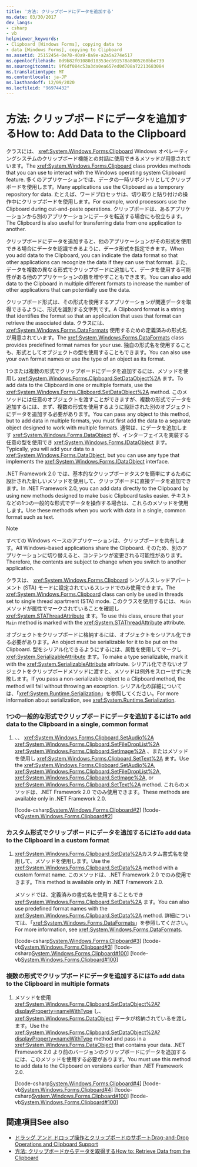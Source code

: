```yaml
---
title: '方法: クリップボードにデータを追加する'
ms.date: 03/30/2017
dev_langs:
- csharp
- vb
helpviewer_keywords:
- Clipboard [Windows Forms], copying data to
- data [Windows Forms], copying to Clipboard
ms.assetid: 25152454-0e78-40a9-8a9e-a2a5a274e517
ms.openlocfilehash: 0d9b82f01080d18353ecb91578a8005260bbe739
ms.sourcegitcommit: 9f6df084c53a3da0ea657ed0d708a72213683084
ms.translationtype: MT
ms.contentlocale: ja-JP
ms.lasthandoff: 12/09/2020
ms.locfileid: "96974432"
---
```

# <a name="how-to-add-data-to-the-clipboard"></a><span data-ttu-id="68e7b-102">方法: クリップボードにデータを追加する</span><span class="sxs-lookup"><span data-stu-id="68e7b-102">How to: Add Data to the Clipboard</span></span>

<span data-ttu-id="68e7b-103">クラスには、 <xref:System.Windows.Forms.Clipboard> Windows オペレーティングシステムのクリップボード機能との対話に使用できるメソッドが用意されています。</span><span class="sxs-lookup"><span data-stu-id="68e7b-103">The <xref:System.Windows.Forms.Clipboard> class provides methods that you can use to interact with the Windows operating system Clipboard feature.</span></span> <span data-ttu-id="68e7b-104">多くのアプリケーションでは、データの一時リポジトリとしてクリップボードを使用します。</span><span class="sxs-lookup"><span data-stu-id="68e7b-104">Many applications use the Clipboard as a temporary repository for data.</span></span> <span data-ttu-id="68e7b-105">たとえば、ワードプロセッサは、切り取りと貼り付けの操作中にクリップボードを使用します。</span><span class="sxs-lookup"><span data-stu-id="68e7b-105">For example, word processors use the Clipboard during cut-and-paste operations.</span></span> <span data-ttu-id="68e7b-106">クリップボードは、あるアプリケーションから別のアプリケーションにデータを転送する場合にも役立ちます。</span><span class="sxs-lookup"><span data-stu-id="68e7b-106">The Clipboard is also useful for transferring data from one application to another.</span></span>

<span data-ttu-id="68e7b-107">クリップボードにデータを追加すると、他のアプリケーションがその形式を使用できる場合にデータを認識できるように、データ形式を指定できます。</span><span class="sxs-lookup"><span data-stu-id="68e7b-107">When you add data to the Clipboard, you can indicate the data format so that other applications can recognize the data if they can use that format.</span></span> <span data-ttu-id="68e7b-108">また、データを複数の異なる形式でクリップボードに追加して、データを使用する可能性がある他のアプリケーションの数を増やすこともできます。</span><span class="sxs-lookup"><span data-stu-id="68e7b-108">You can also add data to the Clipboard in multiple different formats to increase the number of other applications that can potentially use the data.</span></span>

<span data-ttu-id="68e7b-109">クリップボード形式は、その形式を使用するアプリケーションが関連データを取得できるように、形式を識別する文字列です。</span><span class="sxs-lookup"><span data-stu-id="68e7b-109">A Clipboard format is a string that identifies the format so that an application that uses that format can retrieve the associated data.</span></span> <span data-ttu-id="68e7b-110">クラスには、 <xref:System.Windows.Forms.DataFormats> 使用するための定義済みの形式名が用意されています。</span><span class="sxs-lookup"><span data-stu-id="68e7b-110">The <xref:System.Windows.Forms.DataFormats> class provides predefined format names for your use.</span></span> <span data-ttu-id="68e7b-111">独自の形式名を使用することも、形式としてオブジェクトの型を使用することもできます。</span><span class="sxs-lookup"><span data-stu-id="68e7b-111">You can also use your own format names or use the type of an object as its format.</span></span>

<span data-ttu-id="68e7b-112">1つまたは複数の形式でクリップボードにデータを追加するには、メソッドを使用し <xref:System.Windows.Forms.Clipboard.SetDataObject%2A> ます。</span><span class="sxs-lookup"><span data-stu-id="68e7b-112">To add data to the Clipboard in one or multiple formats, use the <xref:System.Windows.Forms.Clipboard.SetDataObject%2A> method.</span></span> <span data-ttu-id="68e7b-113">このメソッドには任意のオブジェクトを渡すことができますが、複数の形式でデータを追加するには、まず、複数の形式を使用するように設計された別のオブジェクトにデータを追加する必要があります。</span><span class="sxs-lookup"><span data-stu-id="68e7b-113">You can pass any object to this method, but to add data in multiple formats, you must first add the data to a separate object designed to work with multiple formats.</span></span> <span data-ttu-id="68e7b-114">通常は、にデータを追加します <xref:System.Windows.Forms.DataObject> が、インターフェイスを実装する任意の型を使用でき <xref:System.Windows.Forms.IDataObject> ます。</span><span class="sxs-lookup"><span data-stu-id="68e7b-114">Typically, you will add your data to a <xref:System.Windows.Forms.DataObject>, but you can use any type that implements the <xref:System.Windows.Forms.IDataObject> interface.</span></span>

<span data-ttu-id="68e7b-115">.NET Framework 2.0 では、基本的なクリップボードタスクを簡単にするために設計された新しいメソッドを使用して、クリップボードに直接データを追加できます。</span><span class="sxs-lookup"><span data-stu-id="68e7b-115">In .NET Framework 2.0, you can add data directly to the Clipboard by using new methods designed to make basic Clipboard tasks easier.</span></span> <span data-ttu-id="68e7b-116">テキストなどの1つの一般的な形式でデータを操作する場合は、これらのメソッドを使用します。</span><span class="sxs-lookup"><span data-stu-id="68e7b-116">Use these methods when you work with data in a single, common format such as text.</span></span>

> [!NOTE]
> <span data-ttu-id="68e7b-117">すべての Windows ベースのアプリケーションは、クリップボードを共有します。</span><span class="sxs-lookup"><span data-stu-id="68e7b-117">All Windows-based applications share the Clipboard.</span></span> <span data-ttu-id="68e7b-118">そのため、別のアプリケーションに切り替えると、コンテンツが変更される可能性があります。</span><span class="sxs-lookup"><span data-stu-id="68e7b-118">Therefore, the contents are subject to change when you switch to another application.</span></span>
>
> <span data-ttu-id="68e7b-119">クラスは、 <xref:System.Windows.Forms.Clipboard> シングルスレッドアパートメント (STA) モードに設定されているスレッドでのみ使用できます。</span><span class="sxs-lookup"><span data-stu-id="68e7b-119">The <xref:System.Windows.Forms.Clipboard> class can only be used in threads set to single thread apartment (STA) mode.</span></span> <span data-ttu-id="68e7b-120">このクラスを使用するには、 `Main` メソッドが属性でマークされていることを確認し <xref:System.STAThreadAttribute> ます。</span><span class="sxs-lookup"><span data-stu-id="68e7b-120">To use this class, ensure that your `Main` method is marked with the <xref:System.STAThreadAttribute> attribute.</span></span>
>
> <span data-ttu-id="68e7b-121">オブジェクトをクリップボードに格納するには、オブジェクトをシリアル化できる必要があります。</span><span class="sxs-lookup"><span data-stu-id="68e7b-121">An object must be serializable for it to be put on the Clipboard.</span></span> <span data-ttu-id="68e7b-122">型をシリアル化できるようにするには、属性を使用してマークし <xref:System.SerializableAttribute> ます。</span><span class="sxs-lookup"><span data-stu-id="68e7b-122">To make a type serializable, mark it with the <xref:System.SerializableAttribute> attribute.</span></span> <span data-ttu-id="68e7b-123">シリアル化できないオブジェクトをクリップボードメソッドに渡すと、メソッドは例外をスローせずに失敗します。</span><span class="sxs-lookup"><span data-stu-id="68e7b-123">If you pass a non-serializable object to a Clipboard method, the method will fail without throwing an exception.</span></span> <span data-ttu-id="68e7b-124">シリアル化の詳細については、「<xref:System.Runtime.Serialization>」を参照してください。</span><span class="sxs-lookup"><span data-stu-id="68e7b-124">For more information about serialization, see <xref:System.Runtime.Serialization>.</span></span>

### <a name="to-add-data-to-the-clipboard-in-a-single-common-format"></a><span data-ttu-id="68e7b-125">1つの一般的な形式でクリップボードにデータを追加するには</span><span class="sxs-lookup"><span data-stu-id="68e7b-125">To add data to the Clipboard in a single, common format</span></span>

1. <span data-ttu-id="68e7b-126">、、 <xref:System.Windows.Forms.Clipboard.SetAudio%2A> <xref:System.Windows.Forms.Clipboard.SetFileDropList%2A> <xref:System.Windows.Forms.Clipboard.SetImage%2A> 、またはメソッドを使用し <xref:System.Windows.Forms.Clipboard.SetText%2A> ます。</span><span class="sxs-lookup"><span data-stu-id="68e7b-126">Use the <xref:System.Windows.Forms.Clipboard.SetAudio%2A>, <xref:System.Windows.Forms.Clipboard.SetFileDropList%2A>, <xref:System.Windows.Forms.Clipboard.SetImage%2A>, or <xref:System.Windows.Forms.Clipboard.SetText%2A> method.</span></span> <span data-ttu-id="68e7b-127">これらのメソッドは、.NET Framework 2.0 でのみ使用できます。</span><span class="sxs-lookup"><span data-stu-id="68e7b-127">These methods are available only in .NET Framework 2.0.</span></span>

    [!code-csharp[System.Windows.Forms.Clipboard#2](~/samples/snippets/csharp/VS_Snippets_Winforms/System.Windows.Forms.Clipboard/CS/form1.cs#2)]
    [!code-vb[System.Windows.Forms.Clipboard#2](~/samples/snippets/visualbasic/VS_Snippets_Winforms/System.Windows.Forms.Clipboard/vb/form1.vb#2)]

### <a name="to-add-data-to-the-clipboard-in-a-custom-format"></a><span data-ttu-id="68e7b-128">カスタム形式でクリップボードにデータを追加するには</span><span class="sxs-lookup"><span data-stu-id="68e7b-128">To add data to the Clipboard in a custom format</span></span>

1. <span data-ttu-id="68e7b-129"><xref:System.Windows.Forms.Clipboard.SetData%2A>カスタム書式名を使用して、メソッドを使用します。</span><span class="sxs-lookup"><span data-stu-id="68e7b-129">Use the <xref:System.Windows.Forms.Clipboard.SetData%2A> method with a custom format name.</span></span> <span data-ttu-id="68e7b-130">このメソッドは、.NET Framework 2.0 でのみ使用できます。</span><span class="sxs-lookup"><span data-stu-id="68e7b-130">This method is available only in .NET Framework 2.0.</span></span>

    <span data-ttu-id="68e7b-131">メソッドでは、定義済みの書式名を使用することもでき <xref:System.Windows.Forms.Clipboard.SetData%2A> ます。</span><span class="sxs-lookup"><span data-stu-id="68e7b-131">You can also use predefined format names with the <xref:System.Windows.Forms.Clipboard.SetData%2A> method.</span></span> <span data-ttu-id="68e7b-132">詳細については、「<xref:System.Windows.Forms.DataFormats>」を参照してください。</span><span class="sxs-lookup"><span data-stu-id="68e7b-132">For more information, see <xref:System.Windows.Forms.DataFormats>.</span></span>

    [!code-csharp[System.Windows.Forms.Clipboard#3](~/samples/snippets/csharp/VS_Snippets_Winforms/System.Windows.Forms.Clipboard/CS/form1.cs#3)]
    [!code-vb[System.Windows.Forms.Clipboard#3](~/samples/snippets/visualbasic/VS_Snippets_Winforms/System.Windows.Forms.Clipboard/vb/form1.vb#3)]
    [!code-csharp[System.Windows.Forms.Clipboard#100](~/samples/snippets/csharp/VS_Snippets_Winforms/System.Windows.Forms.Clipboard/CS/form1.cs#100)]
    [!code-vb[System.Windows.Forms.Clipboard#100](~/samples/snippets/visualbasic/VS_Snippets_Winforms/System.Windows.Forms.Clipboard/vb/form1.vb#100)]

### <a name="to-add-data-to-the-clipboard-in-multiple-formats"></a><span data-ttu-id="68e7b-133">複数の形式でクリップボードにデータを追加するには</span><span class="sxs-lookup"><span data-stu-id="68e7b-133">To add data to the Clipboard in multiple formats</span></span>

1. <span data-ttu-id="68e7b-134">メソッドを使用 <xref:System.Windows.Forms.Clipboard.SetDataObject%2A?displayProperty=nameWithType> し、 <xref:System.Windows.Forms.DataObject> データが格納されているを渡します。</span><span class="sxs-lookup"><span data-stu-id="68e7b-134">Use the <xref:System.Windows.Forms.Clipboard.SetDataObject%2A?displayProperty=nameWithType> method and pass in a <xref:System.Windows.Forms.DataObject> that contains your data.</span></span> <span data-ttu-id="68e7b-135">.NET Framework 2.0 より前のバージョンのクリップボードにデータを追加するには、このメソッドを使用する必要があります。</span><span class="sxs-lookup"><span data-stu-id="68e7b-135">You must use this method to add data to the Clipboard on versions earlier than .NET Framework 2.0.</span></span>

    [!code-csharp[System.Windows.Forms.Clipboard#4](~/samples/snippets/csharp/VS_Snippets_Winforms/System.Windows.Forms.Clipboard/CS/form1.cs#4)]
    [!code-vb[System.Windows.Forms.Clipboard#4](~/samples/snippets/visualbasic/VS_Snippets_Winforms/System.Windows.Forms.Clipboard/vb/form1.vb#4)]
    [!code-csharp[System.Windows.Forms.Clipboard#100](~/samples/snippets/csharp/VS_Snippets_Winforms/System.Windows.Forms.Clipboard/CS/form1.cs#100)]
    [!code-vb[System.Windows.Forms.Clipboard#100](~/samples/snippets/visualbasic/VS_Snippets_Winforms/System.Windows.Forms.Clipboard/vb/form1.vb#100)]

## <a name="see-also"></a><span data-ttu-id="68e7b-136">関連項目</span><span class="sxs-lookup"><span data-stu-id="68e7b-136">See also</span></span>

- [<span data-ttu-id="68e7b-137">ドラッグ アンド ドロップ操作とクリップボードのサポート</span><span class="sxs-lookup"><span data-stu-id="68e7b-137">Drag-and-Drop Operations and Clipboard Support</span></span>](drag-and-drop-operations-and-clipboard-support.md)
- [<span data-ttu-id="68e7b-138">方法: クリップボードからデータを取得する</span><span class="sxs-lookup"><span data-stu-id="68e7b-138">How to: Retrieve Data from the Clipboard</span></span>](how-to-retrieve-data-from-the-clipboard.md)
